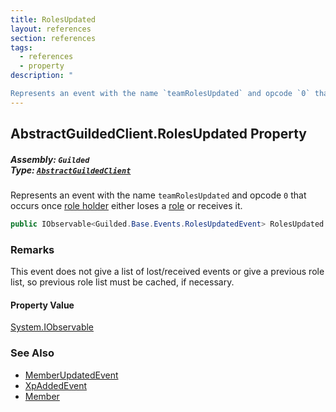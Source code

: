 ```yaml
---
title: RolesUpdated
layout: references
section: references
tags:
  - references
  - property
description: "

Represents an event with the name `teamRolesUpdated` and opcode `0` that occurs once [role holder](RolesUpdatedEvent.RolesUpdated.UserId 'Guilded.Base.Events.RolesUpdatedEvent.RolesUpdated.UserId') either loses a [role](RolesUpdatedEvent.RolesUpdated.RoleIds 'Guilded.Base.Events.RolesUpdatedEvent.RolesUpdated.RoleIds') or receives it."
---
```


## AbstractGuildedClient.RolesUpdated Property
##### **Assembly:** `Guilded`<br/>**Type:** [`AbstractGuildedClient`](AbstractGuildedClient 'Guilded.AbstractGuildedClient')

Represents an event with the name `teamRolesUpdated` and opcode `0` that occurs once [role holder](RolesUpdatedEvent.RolesUpdated.UserId 'Guilded.Base.Events.RolesUpdatedEvent.RolesUpdated.UserId') either loses a [role](RolesUpdatedEvent.RolesUpdated.RoleIds 'Guilded.Base.Events.RolesUpdatedEvent.RolesUpdated.RoleIds') or receives it.

```csharp
public IObservable<Guilded.Base.Events.RolesUpdatedEvent> RolesUpdated { get; }
```

### Remarks
  
This event does not give a list of lost/received events or give a previous role list, so previous role list must be cached, if necessary.

#### Property Value
[System.IObservable](https://docs.microsoft.com/en-us/dotnet/api/System.IObservable 'System.IObservable')

### See Also
- [MemberUpdatedEvent](MemberUpdatedEvent 'Guilded.Base.Events.MemberUpdatedEvent')
- [XpAddedEvent](XpAddedEvent 'Guilded.Base.Events.XpAddedEvent')
- [Member](Member 'Guilded.Base.Servers.Member')